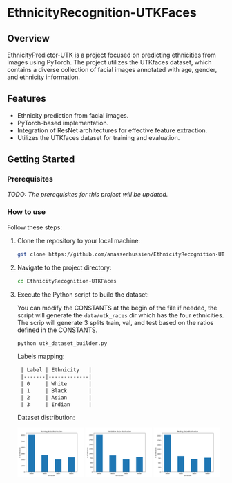# EthnicityRecognition-UTKFaces

## Overview

EthnicityPredictor-UTK is a project focused on predicting ethnicities from images using PyTorch. The project utilizes the UTKfaces dataset, which contains a diverse collection of facial images annotated with age, gender, and ethnicity information.

## Features

- Ethnicity prediction from facial images.
- PyTorch-based implementation.
- Integration of ResNet architectures for effective feature extraction.
- Utilizes the UTKfaces dataset for training and evaluation.

## Getting Started

### Prerequisites

*TODO: The prerequisites for this project will be updated.*



### How to use

Follow these steps:

1. Clone the repository to your local machine:

    ```bash
    git clone https://github.com/anasserhussien/EthnicityRecognition-UTKFaces.git
    ```

2. Navigate to the project directory:

    ```bash
    cd EthnicityRecognition-UTKFaces
    ```

3. Execute the Python script to build the dataset:
    
    You can modify the CONSTANTS at the begin of the file if needed, the script will generate the `data/utk_races` dir which has the four ethnicities. The scrip will generate 3 splits train, val, and test based on the ratios defined in the CONSTANTS.

    ```bash
    python utk_dataset_builder.py
    ```
    Labels mapping:

        | Label | Ethnicity   |
        |-------|-------------|
        | 0     | White       |
        | 1     | Black       |
        | 2     | Asian       |
        | 3     | Indian      |

    Dataset distribution:
        <p float="left">
            <img src="visualizations/train_dist.png" width="32%"/>
            <img src="visualizations/val_dist.png" width="32%"/>
            <img src="visualizations/test_dist.png" width="32%"/>
        </p>